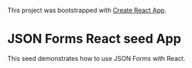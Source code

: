 This project was bootstrapped with [Create React App](https://github.com/facebookincubator/create-react-app).
# JSON Forms React seed App
This seed demonstrates how to use JSON Forms with React.
